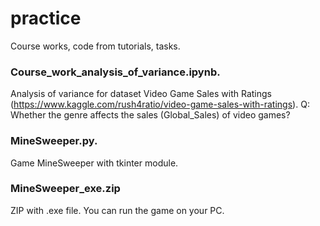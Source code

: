 # practice
Course works, code from tutorials, tasks.

### Course_work_analysis_of_variance.ipynb. 
Analysis of variance for dataset Video Game Sales with Ratings (https://www.kaggle.com/rush4ratio/video-game-sales-with-ratings). Q: Whether the genre affects the sales (Global_Sales) of video games?

### MineSweeper.py. 
Game MineSweeper with tkinter module.

### MineSweeper_exe.zip
ZIP with .exe file. You can run the game on your PC.
